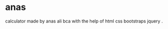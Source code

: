 # anas
calculator made by anas ali bca with the help of html css bootstraps jquery .
<!DOCTYPE html> 
<html lang="en"> 

<head> 
	<meta charset="utf-8" />
	<link rel="stylesheet"
		href= 
"https://maxcdn.bootstrapcdn.com/bootstrap/3.4.1/css/bootstrap.min.css"> 
	<script src= 
"https://ajax.googleapis.com/ajax/libs/jquery/3.4.1/jquery.min.js"> 
	</script> 
	<script src= 
"https://maxcdn.bootstrapcdn.com/bootstrap/3.4.1/js/bootstrap.min.js"> 
	</script> 
	<style> 
		.calculator { 
			padding: 4px; 
			margin: 4px; 
			background-color: #3a4655; 
			width: 100%; 
			height: auto; 
			-webkit-box-shadow: 0px 0px 8px 4px rgba(0, 0, 0, 0.75); 
			-moz-box-shadow: 0px 0px 8px 4px rgba(0, 0, 0, 0.75); 
			box-shadow: 0px 0px 8px 4px rgba(0, 0, 0, 0.75); 
		} 
		
		.form-control { 
			border: 0px solid transparent; 
			padding: 0px; 
			border: 0px; 
			border-radius: 0px; 
		} 
		
		input[type="text"]:disabled { 
			background-color: rgb(150, 117, 117); 
			text-align: right; 
			padding: 8px; 
		} 
		
		.design { 
			text-align: center; 
			border-radius: 4px; 
			width: 100%; 
			height: auto; 
			color: white; 
			padding: 4px; 
			margin: 4px; 
			background-color: #2b2342; 
		} 
	</style> 
</head> 

<body style="background-color:#f8f4f5c4;"> 
    <h1 class="HEADING">CALCULATOR MADE BY: PAWAN SINGH</h1>
	<div class="row"> 
		<div class="col-sm-2 col-md-4">  </div> 
		<div class="col-sm-8 col-md-4"> 
			<br> 
			<br> 
			<br> 
			<br> 
			<div class="container calculator"> 
				<div class="form-input"> 
					<input type="text"
						class="form-control input-lg"
						id="expression"
						value="0"
						disabled> 
					<input type="text"
						class="form-control input-xs"
						id="result"
						value="0"
						disabled> 
				</div> 
				<br> 
				<br> 
				<div class="container-fluid"> 
					<div class="row"> 
						<div class="col-sm-3"> 
							<div class="design">1</div> 
						</div> 
						<div class="col-sm-3"> 
							<div class="design">2</div> 
						</div> 
						<div class="col-sm-3"> 
							<div class="design">3</div> 
						</div> 
						<div class="col-sm-3"> 
							<div class="design"
								style="background-color:rgb(138, 211, 106);"> 
							+</div> 
						</div> 
					</div> 
					<div class="row"> 
						<div class="col-sm-3"> 
							<div class="design">4</div> 
						</div> 
						<div class="col-sm-3"> 
							<div class="design">5</div> 
						</div> 
						<div class="col-sm-3"> 
							<div class="design">6</div> 
						</div> 
						<div class="col-sm-3"> 
							<div class="design"
								style="background-color:orange;"> 
							-</div> 
						</div> 
					</div> 
					<div class="row"> 
						<div class="col-sm-3"> 
							<div class="design">7</div> 
						</div> 
						<div class="col-sm-3"> 
							<div class="design">8</div> 
						</div> 
						<div class="col-sm-3"> 
							<div class="design">9</div> 
						</div> 
						<div class="col-sm-3"> 
							<div class="design"
								style="background-color:orange;"> 
							*</div> 
						</div> 
					</div> 
					<div class="row"> 
						<div class="col-sm-3"> 
							<div class="design">0</div> 
						</div> 
						<div class="col-sm-3"> 
							<div class="design">.</div> 
						</div> 
						<div class="col-sm-3"> 
							<div class="design not"
								id="backspace"> ? </div> 
						</div> 
						<div class="col-sm-3"> 
							<div class="design"
								style="background-color:orange;"> 
							/</div> 
						</div> 
					</div> 
					<div class="row"> 
						<div class="col-sm-3"> 
							<div class="design"
								style="background-color:red;"> 
							(</div> 
						</div> 
						<div class="col-sm-3"> 
							<div class="design"
								style="background-color:red;"> 
							)</div> 
						</div> 
						<div class="col-sm-3"> 
							<div class="design not"
								id="allClear"
								style="background-color:red;"> 
							AC</div> 
						</div> 
						<div class="col-sm-3"> 
							<div class="design not"
								id="equals"
								style="background-color:red;"> 
							=</div> 
						</div> 

					</div> 
				</div> 
			</div> 
		</div> 
		<div class="col-sm-2 col-md-4">  </div> 
	</div> 
	<script> 
		$(document).ready(function() { 
			$(".design").click(function() { 
				if (!$(this).hasClass("not")) { 
					if ($("#expression").val() == 0) 
						$("#expression").val($(this).text()); 
					else 
						$("#expression").val($("#expression").val() + $(this).text()); 
				} 
			}); 

			$('#backspace').click(function() { 
				var value = $("#expression").val(); 
				if (!(parseInt(parseFloat(value)) == 0 && value.length == 1)) 
					$("#expression").val(value.slice(0, value.length - 1)); 
				if (value.length == 1) 
					$("#expression").val("0"); 
			}); 
		}); 

		$("#allClear").click(function() { 
			$("#expression").val("0"); 
			$("#result").val("0"); 
		}); 

		$("#equals").click(function() { 
			var result; 
			try { 
				result = (eval(($("#expression").val()))); 
			} catch (e) { 
				if (e instanceof SyntaxError) { 
					alert("Error! Resetting values."); 
					$("#expression").val("0"); 
					$("#result").val("0"); 
				} 
				if (e instanceof TypeError) { 
					alert("Error! Resetting values."); 
					$("#expression").val("0"); 
					$("#result").val("0"); 
				} 
			} 

			$("#result").val(result); 
			$("#expression").val("0"); 
		}); 
	</script> 
</body> 

</html> 
